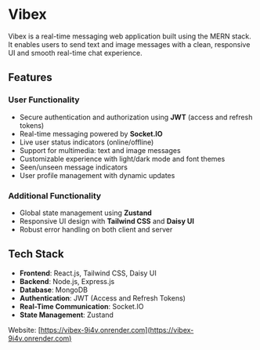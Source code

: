 # Vibex

Vibex is a real-time messaging web application built using the MERN stack. It enables users to send text and image messages with a clean, responsive UI and smooth real-time chat experience.

## Features

### User Functionality

- Secure authentication and authorization using **JWT** (access and refresh tokens)
- Real-time messaging powered by **Socket.IO**
- Live user status indicators (online/offline)
- Support for multimedia: text and image messages
- Customizable experience with light/dark mode and font themes
- Seen/unseen message indicators
- User profile management with dynamic updates

### Additional Functionality

- Global state management using **Zustand**
- Responsive UI design with **Tailwind CSS** and **Daisy UI**
- Robust error handling on both client and server

## Tech Stack

- **Frontend**: React.js, Tailwind CSS, Daisy UI  
- **Backend**: Node.js, Express.js  
- **Database**: MongoDB  
- **Authentication**: JWT (Access and Refresh Tokens)  
- **Real-Time Communication**: Socket.IO  
- **State Management**: Zustand

Website: [https://vibex-9i4v.onrender.com](https://vibex-9i4v.onrender.com)
